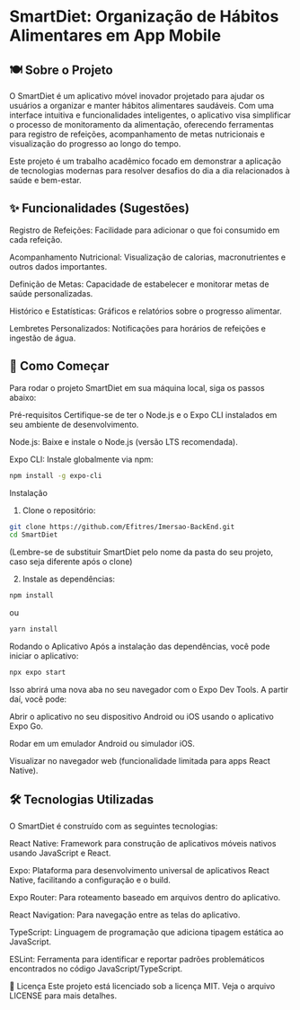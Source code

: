 # SmartDiet: Organização de Hábitos Alimentares em App Mobile

## 🍽️ Sobre o Projeto
O SmartDiet é um aplicativo móvel inovador projetado para ajudar os usuários a organizar e manter hábitos alimentares saudáveis. Com uma interface intuitiva e funcionalidades inteligentes, o aplicativo visa simplificar o processo de monitoramento da alimentação, oferecendo ferramentas para registro de refeições, acompanhamento de metas nutricionais e visualização do progresso ao longo do tempo.

Este projeto é um trabalho acadêmico focado em demonstrar a aplicação de tecnologias modernas para resolver desafios do dia a dia relacionados à saúde e bem-estar.

## ✨ Funcionalidades (Sugestões)
Registro de Refeições: Facilidade para adicionar o que foi consumido em cada refeição.

Acompanhamento Nutricional: Visualização de calorias, macronutrientes e outros dados importantes.

Definição de Metas: Capacidade de estabelecer e monitorar metas de saúde personalizadas.

Histórico e Estatísticas: Gráficos e relatórios sobre o progresso alimentar.

Lembretes Personalizados: Notificações para horários de refeições e ingestão de água.

## 🚀 Como Começar
Para rodar o projeto SmartDiet em sua máquina local, siga os passos abaixo:

Pré-requisitos
Certifique-se de ter o Node.js e o Expo CLI instalados em seu ambiente de desenvolvimento.

Node.js: Baixe e instale o Node.js (versão LTS recomendada).

Expo CLI: Instale globalmente via npm:
```bash
npm install -g expo-cli
```

Instalação
1. Clone o repositório:
```bash
git clone https://github.com/Efitres/Imersao-BackEnd.git
cd SmartDiet
```

(Lembre-se de substituir SmartDiet pelo nome da pasta do seu projeto, caso seja diferente após o clone)

2. Instale as dependências:
```bash
npm install
```

ou

```bash
yarn install
```


Rodando o Aplicativo
Após a instalação das dependências, você pode iniciar o aplicativo:

```bash
npx expo start
```

 Isso abrirá uma nova aba no seu navegador com o Expo Dev Tools. A partir daí, você pode:

 Abrir o aplicativo no seu dispositivo Android ou iOS usando o aplicativo Expo Go.

 Rodar em um emulador Android ou simulador iOS.
 
 Visualizar no navegador web (funcionalidade limitada para apps React Native).

## 🛠️ Tecnologias Utilizadas

O SmartDiet é construído com as seguintes tecnologias:

React Native: Framework para construção de aplicativos móveis nativos usando JavaScript e React.

Expo: Plataforma para desenvolvimento universal de aplicativos React Native, facilitando a configuração e o build.

Expo Router: Para roteamento baseado em arquivos dentro do aplicativo.

React Navigation: Para navegação entre as telas do aplicativo.

TypeScript: Linguagem de programação que adiciona tipagem estática ao JavaScript.

ESLint: Ferramenta para identificar e reportar padrões problemáticos encontrados no código JavaScript/TypeScript.

📄 Licença
Este projeto está licenciado sob a licença MIT. Veja o arquivo LICENSE para mais detalhes.
